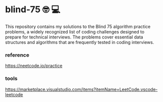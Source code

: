 # blind-75 🤓 💻

This repository contains my solutions to the Blind 75 algorithm practice problems, a widely recognized list of coding challenges designed to prepare for technical interviews. The problems cover essential data structures and algorithms that are frequently tested in coding interviews.

### reference
https://neetcode.io/practice

### tools
https://marketplace.visualstudio.com/items?itemName=LeetCode.vscode-leetcode

